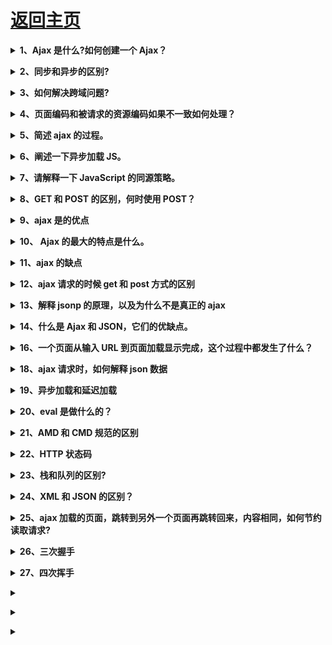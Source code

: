# [返回主页](../README.md)

<b><details><summary>1、Ajax 是什么?如何创建一个 Ajax？</summary></b>

Ajax 并不算是一种新的技术，全称是 asychronous javascript and xml，可以说是已有技术的组合，主要用来实现客户端与服务器端的异步通信效果，实现页面的局部刷新。

使用 ajax 原生方式发送请求主要通过 XMLHttpRequest(标准浏览器)、ActiveXObject(IE 浏览器)对象实现异步通信效果

基本步骤 4 步走：

```

    1：我要创建一个XMLHttpRequest 对象。
    var xhr=new XMLHttpRequest() 创建对象

    2：我要发送请求，我要跟服务器建立一个连接。

    open("type 提交方式", "url  提交的地址")

    2.1:如果是post请求，需要设置请求头

    xhr.setRequestHeader("Content-Type","application/x-www-form-urlencoded");

    3：我要发送数据给服务器。

    如果说是get 请求，请求的数据在地址的后面。
    send() 发送数据，这一步不能省略

    4：接收服务器的数据。
        服务端返回数据会调用一个回调函数。
        通过回调函数去接收数据.
    xhr.onreadystatechange=function(){
            if(xhr.readyState==4){ 响应完成了
                    if(xhr.status==200){ //响应成功了
                          responseText 属性接收服务端返回的数据.
                    }
            }
    }

```

</details>

<b><details><summary>2、同步和异步的区别?</summary></b>

同步：阻塞的

-张三叫李四去吃饭，李四一直忙得不停，张三一直等着，直到李四忙完两个人一块去吃饭

=浏览器向服务器请求数据，服务器比较忙，浏览器一直等着（页面白屏），直到服务器返回数据，浏览器才能显示页面

异步：非阻塞的

-张三叫李四去吃饭，李四在忙，张三说了一声然后自己就去吃饭了，李四忙完后自己去吃

=浏览器向服务器请求数据，服务器比较忙，浏览器可以自如的干原来的事情（显示页面），服务器返回数据的时候通知浏览器一声，浏览器把返回的数据再渲染到页面，局部更新

</details>

<b><details><summary>3、如何解决跨域问题?</summary></b>

理解跨域的概念：协议、域名、端口都相同才同域，否则都是跨域

常用解决跨域：JSONP、CORS、服务端代理

扩展：window.name、flash URLLoader、Access Control、document.domain（两个 iframe 之间）、location.hash（两个 iframe 之间）

CORS:

服务端添加
header("Access-Control-Allow-Origin", "_");  
---“_”号表示允许任何域向我们的服务端提交请求

</details>

<b><details><summary>4、页面编码和被请求的资源编码如果不一致如何处理？</summary></b>

答：get 请求中的中文需要 encodeURIComponent 编码处理，post 请求不需要进行编码

</details>

<b><details><summary>5、简述 ajax 的过程。</summary></b>

1. 创建 XMLHttpRequest 对象,也就是创建一个异步调用对象

2. 创建一个新的 HTTP 请求,并指定该 HTTP 请求的方法、URL 及验证信息

3. 设置响应 HTTP 请求状态变化的函数

4. 发送 HTTP 请求

5. 获取异步调用返回的数据

6. 使用 JavaScript 和 DOM 实现局部刷新

</details>

<b><details><summary>6、阐述一下异步加载 JS。</summary></b>

1. 异步加载的方案： 动态插入 script 标签

2. 通过 ajax 去获取 js 代码，然后通过 eval 执行

3. script 标签上添加 defer 或者 async 属性

4. 创建并插入 iframe，让它异步执行 js

</details>

<b><details><summary>7、请解释一下 JavaScript 的同源策略。</summary></b>

同源策略是客户端脚本（尤其是 Javascript）的重要的安全度量标准。它最早出自 Netscape Navigator2.0，其目的是防止某个文档或脚本从多个不同源装载。所谓同源指的是：协议，域名，端口相同，同源策略是一种安全协议，指一段脚本只能读取来自同一来源的窗口和文档的属性。

</details>

<b><details><summary>8、GET 和 POST 的区别，何时使用 POST？</summary></b>

GET：一般用于信息获取，使用 URL 传递参数，对所发送信息的数量也有限制，一般在 2000 个字符，有的浏览器是 8000 个字符

POST：一般用于修改服务器上的资源，对所发送的信息没有限制

在以下情况中，请使用 POST 请求：

1. 无法使用缓存文件（更新服务器上的文件或数据库）

2. 向服务器发送大量数据（POST 没有数据量限制）

3. 发送包含未知字符的用户输入时，POST 比 GET 更稳定也更可靠

</details>

<b><details><summary>9、ajax 是的优点</summary></b>

1.  通过异步模式，提升了用户体验

2.  优化了浏览器和服务器之间的传输，减少不必要的数据往返，减少了带宽占用

3.  Ajax 在客户端运行，承担了一部分本来由服务器承担的工作，减少了大用户量下的服务器负载。

</details>

<b><details><summary>10、 Ajax 的最大的特点是什么。</summary></b>

Ajax 可以实现异步通信效果，实现页面局部刷新，带来更好的用户体验；按需获取数据，节约带宽资源；

</details>

<b><details><summary>11、ajax 的缺点</summary></b>

1、ajax 不支持浏览器 back 按钮。

2、安全问题 AJAX 暴露了与服务器交互的细节。

3、对搜索引擎的支持比较弱。

4、破坏了程序的异常机制。

</details>

<b><details><summary>12、ajax 请求的时候 get 和 post 方式的区别</summary></b>

get 一般用来进行查询操作，url 地址有长度限制，请求的参数都暴露在 url 地址当中，如果传递中文参数，需要自己进行编码操作，安全性较低。

post 请求方式主要用来提交数据，没有数据长度的限制，提交的数据内容存在于 http 请求体中，数据不会暴漏在 url 地址中。

</details>

<b><details><summary>13、解释 jsonp 的原理，以及为什么不是真正的 ajax</summary></b>

jsonp 是用来解决跨域获取数据的一种解决方案，具体是通过动态创建 script 标签，然后通过标签的 src 属性获取 js 文件中的 js 脚本，该脚本的内容是一个函数调用，参数就是服务器返回的数据，为了处理这些返回的数据，需要事先在页面定义好回调函数，本质上使用的并不是 ajax 技术

</details>

<b><details><summary>14、什么是 Ajax 和 JSON，它们的优缺点。</summary></b>

Ajax 是全称是 asynchronous JavaScript andXML，即异步 JavaScript 和 xml，用于在 Web 页面中实现异步数据交互，实现页面局部刷新。

优点：可以使得页面不重载全部内容的情况下加载局部内容，降低数据传输量，避免用户不断刷新或者跳转页面，提高用户体验

缺点：对搜索引擎不友好；要实现 ajax 下的前后退功能成本较大；可能造成请求数的增加跨域问题限制；

JSON 是一种轻量级的数据交换格式，ECMA 的一个子集

优点：轻量级、易于人的阅读和编写，便于机器（JavaScript）解析，支持复合数据类型（数组、对象、字符串、数字）

</details>

<b><details><summary>16、一个页面从输入 URL 到页面加载显示完成，这个过程中都发生了什么？</summary></b>

1、浏览器地址栏输入 url

2、浏览器会先查看浏览器缓存--系统缓存--路由缓存，如有存在缓存，就直接显示。如果没有，接着第三步

3、域名解析（DNS）获取相应的 ip

4、浏览器向服务器发起 tcp 连接，与浏览器建立 tcp 三次握手

5、握手成功，浏览器向服务器发送 http 请求，请求数据包

6、服务器请求数据，将数据返回到浏览器

7、浏览器接收响应，读取页面内容，解析 html 源码，生成 DOm 树

8、解析 css 样式、浏览器渲染，js 交互绑定多个域名，数量不限；

</details>

<b><details><summary>18、ajax 请求时，如何解释 json 数据</summary></b>

使用 eval() 或者 JSON.parse() 鉴于安全性考虑，推荐使用 JSON.parse()更靠谱，对数据的安全性更好。

</details>

<b><details><summary>19、异步加载和延迟加载</summary></b>

1.异步加载的方案： 动态插入 script 标签

2.通过 ajax 去获取 js 代码，然后通过 eval 执行

3.script 标签上添加 defer 或者 async 属性

4.创建并插入 iframe，让它异步执行 js

5.延迟加载：有些 js 代码并不是页面初始化的时候就立刻需要的，而稍后的某些情况才需要的。

</details>

<b><details><summary>20、eval 是做什么的？</summary></b>

它的功能是把对应的字符串解析成 JS 代码并运行；

应该避免使用 eval，不安全，非常耗性能（2 次，一次解析成 js 语句，一次执行）。

</details>

<b><details><summary>21、AMD 和 CMD 规范的区别</summary></b>

1、对于依赖的模块，AMD 是提前执行，CMD 是延迟执行

2、CMD 推崇依赖就近，AMD 推崇依赖前置

</details>

<b><details><summary>22、HTTP 状态码</summary></b>

100 ?Continue ?继续，一般在发送 post 请求时，已发送了 http header 之后服务端将返回此信息，表示确认，之后发送具体参数信息

200 ?OK ? 正常返回信息

201 ?Created ?请求成功并且服务器创建了新的资源

202 ?Accepted ?服务器已接受请求，但尚未处理

301 ?Moved Permanently ?请求的网页已永久移动到新位置。

302 Found ?临时性重定向。

303 See Other ?临时性重定向，且总是使用 GET 请求新的 URI。

304 ?Not Modified ?自从上次请求后，请求的网页未修改过。

400 Bad Request ?服务器无法理解请求的格式，客户端不应当尝试再次使用相同的内容发起请求。

401 Unauthorized ?请求未授权。

403 Forbidden ?禁止访问。

404 Not Found ?找不到如何与 URI 相匹配的资源。

500 Internal Server Error ?最常见的服务器端错误。

503 Service Unavailable 服务器端暂时无法处理请求（可能是过载或维护）。

</details>

<b><details><summary>23、栈和队列的区别?</summary></b>

栈的插入和删除操作都是在一端进行的，而队列的操作却是在两端进行的。

队列先进先出，栈先进后出。

栈只允许在表尾一端进行插入和删除，而队列只允许在表尾一端进行插入，在表头一端进行删除

栈和堆的区别？

栈区（stack）—    由编译器自动分配释放   ，存放函数的参数值，局部变量的值等。

堆区（heap）   —    一般由程序员分配释放，    若程序员不释放，程序结束时可能由 OS 回收。

堆（数据结构）：堆可以被看成是一棵树，如：堆排序；

栈（数据结构）：一种先进后出的数据结构。

</details>

<b><details><summary>24、XML 和 JSON 的区别？</summary></b>

(1).数据体积方面。

JSON 相对于 XML 来讲，数据的体积小，传递的速度更快些。

(2).数据交互方面。

JSON 与 JavaScript 的交互更加方便，更容易解析处理，更好的数据交互。

(3).数据描述方面。

JSON 对数据的描述性比 XML 较差。

(4).传输速度方面。

JSON 的速度要远远快于 XML。

</details>

<b><details><summary>25、ajax 加载的页面，跳转到另外一个页面再跳转回来，内容相同，如何节约读取请求?</summary></b>

答：后台做缓存，读取缓存里面的数据。CDN

</details>

<b><details><summary>26、三次握手</summary></b>

TCP 协议是面向连接的通信协议，即在传输数据前先在发送端和接收端建立逻辑连接，然后再传输数据，它提供了两台计算机之间可靠无差错的数据传输。

在 TCP 连接中必须要明确客户端与服务器端，由客户端向服务端发出连接请求，每次连接的创建都需要经过“三次握手”

第一次握手，客户端向服务器端发出连接请求，等待服务器确认

第二次握手，服务器端向客户端回送一个响应，通知客户端收到了连接请求

第三次握手，客户端再次向服务器端发送确认信息，确认连接

</details>

<b><details><summary>27、四次挥手</summary></b>

1、主机向服务器发送一个断开连接的请求（不早了，我该走了）；

2、服务器接到请求后发送确认收到请求的信号（知道了）；

3、服务器向主机发送断开通知（我也该走了）；

4、主机接到断开通知后断开连接并反馈一个确认信号（嗯，好的），服务器收到确认信号后断开连接；

</details>

<b><details><summary></summary></b>

</details>

<b><details><summary></summary></b>

</details>

<b><details><summary></summary></b>

</details>
